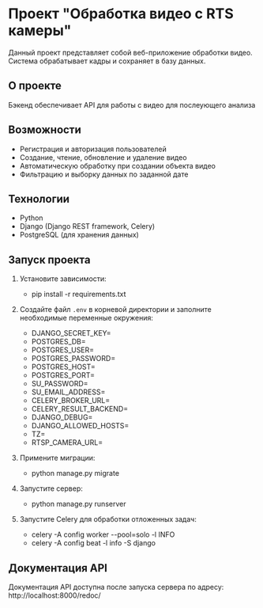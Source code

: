 # Проект "Обработка видео с RTS камеры"

Данный проект представляет собой веб-приложение обработки видео.
Система обрабатывает кадры и сохраняет в базу данных.

## О проекте

Бэкенд обеспечивает API для работы с видео для послеующего анализа

## Возможности

- Регистрация и авторизация пользователей
- Создание, чтение, обновление и удаление видео
- Автоматическую обработку при создании объекта видео
- Фильтрацию и выборку данных по заданной дате

## Технологии

- Python
- Django (Django REST framework, Celery)
- PostgreSQL (для хранения данных)

## Запуск проекта

1. Установите зависимости:
    - pip install -r requirements.txt

2. Создайте файл `.env` в корневой директории и заполните необходимые переменные окружения:
    - DJANGO_SECRET_KEY=
    - POSTGRES_DB=
    - POSTGRES_USER= 
    - POSTGRES_PASSWORD= 
    - POSTGRES_HOST= 
    - POSTGRES_PORT= 
    - SU_PASSWORD= 
    - SU_EMAIL_ADDRESS=
    - CELERY_BROKER_URL= 
    - CELERY_RESULT_BACKEND=
    - DJANGO_DEBUG= 
    - DJANGO_ALLOWED_HOSTS= 
    - TZ=
    - RTSP_CAMERA_URL=

3. Примените миграции:
    - python manage.py migrate

4. Запустите сервер:
    - python manage.py runserver

5. Запустите Celery для обработки отложенных задач:
    - celery -A config worker --pool=solo -l INFO
    - celery -A config beat -l info -S django


## Документация API

Документация API доступна после запуска сервера по адресу: http://localhost:8000/redoc/